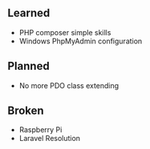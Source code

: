 ## Learned

* PHP composer simple skills
* Windows PhpMyAdmin configuration

## Planned

* No more PDO class extending

## Broken

* Raspberry Pi
* Laravel Resolution
